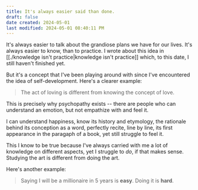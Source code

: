 ```yaml
---
title: It's always easier said than done.
draft: false
date created: 2024-05-01
last modified: 2024-05-01 08:40:11 PM
---
```


It's always easier to talk about the grandiose plans we have for our lives. It's always easier to know, than to practice. I wrote about this idea in [[./knowledge isn't practice|knowledge isn't practice]] which, to this date, I still haven't finished yet. 

But it's a concept that I've been playing around with since I've encountered the idea of self-development. Here's a clearer example:

> The act of loving is different from knowing the concept of love.

This is precisely why psychopathy exists -- there are people who can understand an emotion, but not empathize with and feel it.

I can understand happiness, know its history and etymology, the rationale behind its conception as a word, perfectly recite, line by line, its first appearance in the paragaph of a book, yet still struggle to feel it.

This I know to be true because I've always carried with me a lot of knowledge on different aspects, yet I struggle to *do*, if that makes sense. Studying the art is different from doing the art.

Here's another example:

> Saying I will be a millionaire in 5 years is **easy**. Doing it is **hard**.